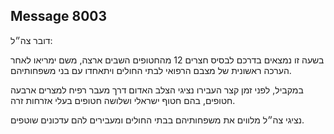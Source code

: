 ## Message 8003

דובר צה״ל:

בשעה זו נמצאים בדרכם לבסיס חצרים 12 מהחטופים השבים ארצה, משם ימריאו לאחר הערכה ראשונית של מצבם הרפואי לבתי החולים ויתאחדו עם בני משפחותיהם.

במקביל, לפני זמן קצר העבירו נציגי הצלב האדום דרך מעבר רפיח למצרים ארבעה חטופים, בהם חטוף ישראלי ושלושה חטופים בעלי אזרחות זרה.

נציגי צה״ל מלווים את משפחותיהם בבתי החולים ומעבירים להם עדכונים שוטפים.

